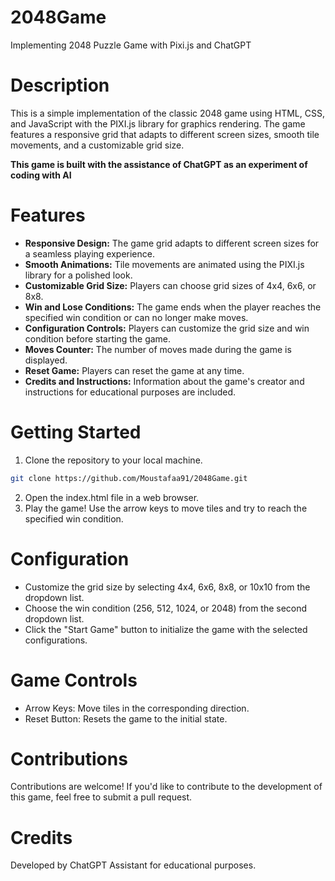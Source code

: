 # 2048Game
Implementing 2048 Puzzle Game with Pixi.js and ChatGPT

# Description
This is a simple implementation of the classic 2048 game using HTML, CSS, and JavaScript with the PIXI.js library for graphics rendering. The game features a responsive grid that adapts to different screen sizes, smooth tile movements, and a customizable grid size.

**This game is built with the assistance of ChatGPT as an experiment of coding with AI**

# Features
* **Responsive Design:** The game grid adapts to different screen sizes for a seamless playing experience.
* **Smooth Animations:** Tile movements are animated using the PIXI.js library for a polished look.
* **Customizable Grid Size:** Players can choose grid sizes of 4x4, 6x6, or 8x8.
* **Win and Lose Conditions:** The game ends when the player reaches the specified win condition or can no longer make moves.
* **Configuration Controls:** Players can customize the grid size and win condition before starting the game.
* **Moves Counter:** The number of moves made during the game is displayed.
* **Reset Game:** Players can reset the game at any time.
* **Credits and Instructions:** Information about the game's creator and instructions for educational purposes are included.

# Getting Started
1. Clone the repository to your local machine.
```bash
git clone https://github.com/Moustafaa91/2048Game.git
```
2. Open the index.html file in a web browser.
3. Play the game! Use the arrow keys to move tiles and try to reach the specified win condition.

# Configuration
* Customize the grid size by selecting 4x4, 6x6, 8x8, or 10x10 from the dropdown list.
* Choose the win condition (256, 512, 1024, or 2048) from the second dropdown list.
* Click the "Start Game" button to initialize the game with the selected configurations.

# Game Controls
* Arrow Keys: Move tiles in the corresponding direction.
* Reset Button: Resets the game to the initial state.

# Contributions
Contributions are welcome! If you'd like to contribute to the development of this game, feel free to submit a pull request.

# Credits
Developed by ChatGPT Assistant for educational purposes.

